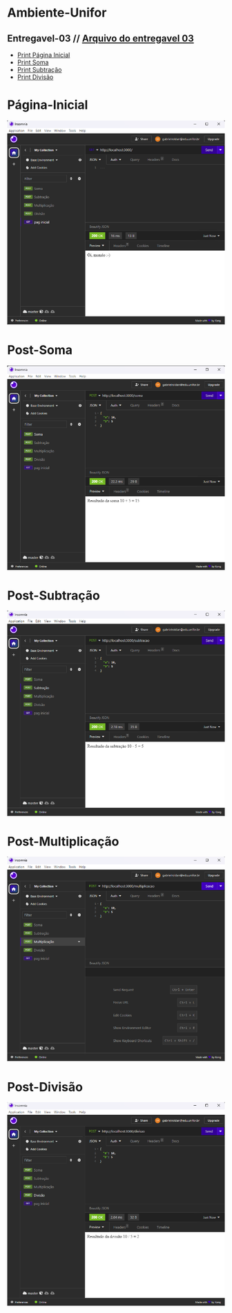 # Ambiente-Unifor

## Entregavel-03 // <a href="https://github.com/gabrielroldann/Ambiente-Unifor/tree/main/Entregavel03">Arquivo do entregavel 03</a>

- <a href="#Página-Inicial">Print Página Inicial</a>
- <a href="#Post-Soma">Print Soma</a>
- <a href="#Post-Subtração">Print Subtração</a>
- <a href="#Post-Divisão">Print Divisão</a>

# Página-Inicial
<img src='Entregavel03/assets/pag-Inicial.png'>

# Post-Soma
<img src='Entregavel03/assets/soma.png'>

# Post-Subtração
<img src='Entregavel03/assets/subtracao.png'>

# Post-Multiplicação
<img src='Entregavel03/assets/multiplicacao.png'>

# Post-Divisão
<img src='Entregavel03/assets/divisao.png'>
